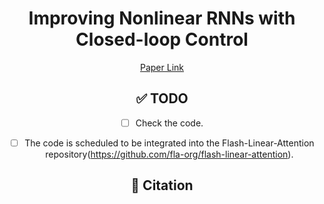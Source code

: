 <div align="center">
    
# Improving Nonlinear RNNs with Closed-loop Control
[Paper Link](https://arxiv.org/pdf/2506.02475)

## ✅ TODO

- [ ] Check the code.
- [ ] The code is scheduled to be integrated into the Flash-Linear-Attention repository(https://github.com/fla-org/flash-linear-attention).




## 🔗 Citation



